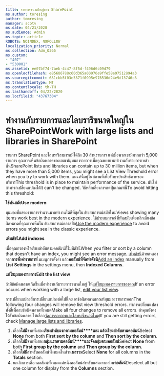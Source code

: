 ```yaml
---
title: รายการขนาดใหญ่ของ SharePoint
ms.author: toresing
author: tomresing
manager: scotv
ms.date: 04/21/2020
ms.audience: Admin
ms.topic: article
ROBOTS: NOINDEX, NOFOLLOW
localization_priority: Normal
ms.collection: Adm_O365
ms.custom:
- "407"
- "530001"
ms.assetid: ee07bf74-7aeb-4c47-8f5d-f496d6c09d79
ms.openlocfilehash: e85686788c60d365a00970e9ffe58e97512894a3
ms.sourcegitcommit: 631cbb5f03e5371f0995e976536d24e9d13746c3
ms.translationtype: MT
ms.contentlocale: th-TH
ms.lasthandoff: 04/22/2020
ms.locfileid: "43767304"
---
```

# <a name="work-with-large-lists-and-libraries-in-sharepoint"></a><span data-ttu-id="b8570-102">ทํางานกับรายการและไลบรารีขนาดใหญ่ใน SharePoint</span><span class="sxs-lookup"><span data-stu-id="b8570-102">Work with large lists and libraries in SharePoint</span></span>

<span data-ttu-id="b8570-103">รายการ SharePoint และไลบรารีสามารถมีได้ถึง 30 ล้านรายการ แต่เมื่อพวกเขามีมากกว่า 5,000 รายการ คุณอาจเห็นข้อผิดพลาดของเกณฑ์มุมมองรายการเมื่อคุณพยายามทํางานกับรายการเหล่านั้น</span><span class="sxs-lookup"><span data-stu-id="b8570-103">SharePoint lists and libraries can contain up to 30 million items, but when they have more than 5,000 items, you might see a List View Threshold error when you try to work with them.</span></span> <span data-ttu-id="b8570-104">เกณฑ์นี้อยู่ในสถานที่เพื่อรักษาประสิทธิภาพของบริการ</span><span class="sxs-lookup"><span data-stu-id="b8570-104">This threshold is in place to maintain performance of the service.</span></span> <span data-ttu-id="b8570-105">มันไม่สามารถเปลี่ยนแปลงได้</span><span class="sxs-lookup"><span data-stu-id="b8570-105">It can't be changed.</span></span> <span data-ttu-id="b8570-106">วิธีหลีกเลี่ยงการกดปุ่มเกณฑ์นี้</span><span class="sxs-lookup"><span data-stu-id="b8570-106">To avoid hitting this threshold:</span></span>

<span data-ttu-id="b8570-107">**ใช้ทันสมัย**</span><span class="sxs-lookup"><span data-stu-id="b8570-107">**Use modern**</span></span>

<span data-ttu-id="b8570-108">มุมมองที่แสดงรายการจํานวนมากทํางานได้ดีที่สุดในประสบการณ์สมัยใหม่</span><span class="sxs-lookup"><span data-stu-id="b8570-108">Views showing many items work best in the modern experience.</span></span> <span data-ttu-id="b8570-109">[ใช้ประสบการณ์ที่ทันสมัย](https://support.office.com/article/66dac24b-4177-4775-bf50-3d267318caa9)เพื่อหลีกเลี่ยงข้อผิดพลาดที่คุณอาจเห็นในประสบการณ์คลาสสิก</span><span class="sxs-lookup"><span data-stu-id="b8570-109">[Use the modern experience](https://support.office.com/article/66dac24b-4177-4775-bf50-3d267318caa9) to avoid errors you might see in the classic experience.</span></span>

<span data-ttu-id="b8570-110">**เพิ่มดัชนี**</span><span class="sxs-lookup"><span data-stu-id="b8570-110">**Add indexes**</span></span>

<span data-ttu-id="b8570-111">เมื่อคุณกรองหรือเรียงลําดับตามคอลัมน์ที่ไม่มีดัชนี</span><span class="sxs-lookup"><span data-stu-id="b8570-111">When you filter or sort by a column that doesn't have an index, you might see an error message.</span></span> <span data-ttu-id="b8570-112">[เพิ่มดัชนี](https://support.office.com/article/f3f00554-b7dc-44d1-a2ed-d477eac463b0)ด้วยตนเองจาก**การตั้งค่ารายการ**ในเมนูการตั้งค่า แล้ว**คอลัมน์ที่จัดทําดัชนี**</span><span class="sxs-lookup"><span data-stu-id="b8570-112">[Add an index](https://support.office.com/article/f3f00554-b7dc-44d1-a2ed-d477eac463b0) manually from **List Settings** in the settings menu, then **Indexed Columns**.</span></span>

<span data-ttu-id="b8570-113">**แก้ไขมุมมองรายการ**</span><span class="sxs-lookup"><span data-stu-id="b8570-113">**Edit the list view**</span></span>

<span data-ttu-id="b8570-114">ถ้ามีข้อผิดพลาดเกิดขึ้นเมื่อทํางานกับรายการขนาดใหญ่ ให้[แก้ไขมุมมองรายการของคุณ](https://support.office.com/article/15916903-e79a-423f-b4e2-02d37e1ff372)</span><span class="sxs-lookup"><span data-stu-id="b8570-114">If an error occurs when working with a large list, [edit your list view](https://support.office.com/article/15916903-e79a-423f-b4e2-02d37e1ff372).</span></span>

<span data-ttu-id="b8570-115">การเปลี่ยนแปลงสี่การเปลี่ยนแปลงต่อไปนี้จะเอาข้อผิดพลาดเกณฑ์มุมมองรายการออก</span><span class="sxs-lookup"><span data-stu-id="b8570-115">The following four changes will remove list view threshold errors.</span></span> <span data-ttu-id="b8570-116">ทําการเปลี่ยนแปลงทั้งสี่เพื่อลบข้อผิดพลาดทั้งหมด</span><span class="sxs-lookup"><span data-stu-id="b8570-116">Make all four changes to remove all errors.</span></span> <span data-ttu-id="b8570-117">ถ้าคุณยังคงได้รับข้อผิดพลาด ให้เลือก[จัดการรายการและไลบรารีขนาดใหญ่](https://support.office.com/article/B8588DAE-9387-48C2-9248-C24122F07C59)</span><span class="sxs-lookup"><span data-stu-id="b8570-117">If you are still getting errors, check [Manage large lists and libraries](https://support.office.com/article/B8588DAE-9387-48C2-9248-C24122F07C59).</span></span>

1. <span data-ttu-id="b8570-118">เลือก**ไม่มี**จากทั้งสอง**เรียงลําดับแรกตามคอลัมน์\*\*\*\*และ แล้วเรียงลําดับตามคอลัมน์**</span><span class="sxs-lookup"><span data-stu-id="b8570-118">Select **None** from both **First sort by the column** and **Then sort by the column**.</span></span>
2. <span data-ttu-id="b8570-119">เลือก**ไม่มี**จากทั้งสอง**กลุ่มแรกตามคอลัมน์\*\*\*\*และจัดกลุ่มตามคอลัมน์**</span><span class="sxs-lookup"><span data-stu-id="b8570-119">Select **None** from both **First group by the column** and **Then group by the column**.</span></span>
3. <span data-ttu-id="b8570-120">เลือก**ไม่มี**สําหรับคอลัมน์ทั้งหมดในส่วน**ผลรวม**</span><span class="sxs-lookup"><span data-stu-id="b8570-120">Select **None** for all columns in the **Totals** section.</span></span>
4. <span data-ttu-id="b8570-121">ยกเลิกการเลือกคอลัมน์ทั้งหมดแต่หนึ่งคอลัมน์สําหรับแสดงจากส่วน**คอลัมน์**</span><span class="sxs-lookup"><span data-stu-id="b8570-121">Deselect all but one column for display from the **Columns** section.</span></span>

